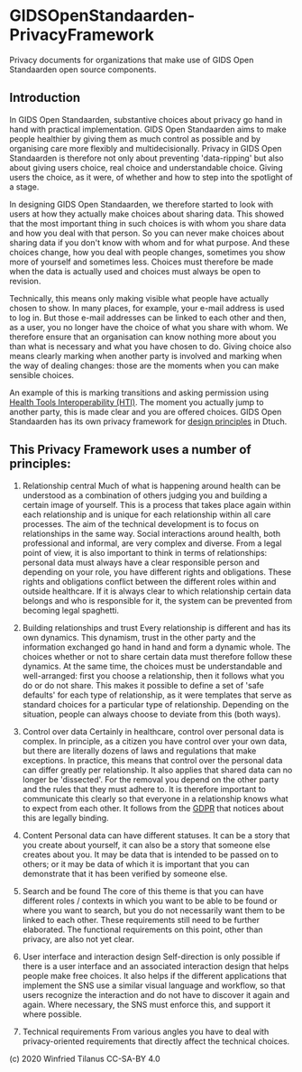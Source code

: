 # GIDSOpenStandaarden-PrivacyFramework 	 	
Privacy documents for organizations that make use of GIDS Open Standaarden open source components.

## Introduction
In GIDS Open Standaarden, substantive choices about privacy go hand in hand with practical implementation. GIDS Open Standaarden aims to make people healthier by giving them as much control as possible and by organising care more flexibly and multidecisionally. Privacy in GIDS Open Standaarden is therefore not only about preventing 'data-ripping' but also about giving users choice, real choice and understandable choice. Giving users the choice, as it were, of whether and how to step into the spotlight of a stage.

In designing GIDS Open Standaarden, we therefore started to look with users at how they actually make choices about sharing data. This showed that the most important thing in such choices is with whom you share data and how you deal with that person. So you can never make choices about sharing data if you don't know with whom and for what purpose. And these choices change, how you deal with people changes, sometimes you show more of yourself and sometimes less. Choices must therefore be made when the data is actually used and choices must always be open to revision.

Technically, this means only making visible what people have actually chosen to show. In many places, for example, your e-mail address is used to log in. But those e-mail addresses can be linked to each other and then, as a user, you no longer have the choice of what you share with whom. We therefore ensure that an organisation can know nothing more about you than what is necessary and what you have chosen to do. Giving choice also means clearly marking when another party is involved and marking when the way of dealing changes: those are the moments when you can make sensible choices. 

An example of this is marking transitions and asking permission using [Health Tools Interoperability (HTI)](https://github.com/GIDSOpenStandaarden/Signpost#hti--production). The moment you actually jump to another party, this is made clear and you are offered choices. GIDS Open Standaarden has its own privacy framework for [design principles]() in Dtuch. 

## This Privacy Framework uses a number of principles:
1. Relationship central
Much of what is happening around health can be understood as a combination of others judging you and building a certain image of yourself. This is a process that takes place again within each relationship and is unique for each relationship within all care processes. The aim of the technical development is to focus on relationships in the same way. Social interactions around health, both professional and informal, are very complex and diverse. From a legal point of view, it is also important to think in terms of relationships: personal data must always have a clear responsible person and depending on your role, you have different rights and obligations. These rights and obligations conflict between the different roles within and outside healthcare. If it is always clear to which relationship certain data belongs and who is responsible for it, the system can be prevented from becoming legal spaghetti.

2. Building relationships and trust
Every relationship is different and has its own dynamics. This dynamism, trust in the other party and the information exchanged go hand in hand and form a dynamic whole. The choices whether or not to share certain data must therefore follow these dynamics. At the same time, the choices must be understandable and well-arranged: first you choose a relationship, then it follows what you do or do not share. This makes it possible to define a set of 'safe defaults' for each type of relationship, as it were templates that serve as standard choices for a particular type of relationship. Depending on the situation, people can always choose to deviate from this (both ways).

3. Control over data
Certainly in healthcare, control over personal data is complex. In principle, as a citizen you have control over your own data, but there are literally dozens of laws and regulations that make exceptions. In practice, this means that control over the personal data can differ greatly per relationship. It also applies that shared data can no longer be 'dissected'. For the removal you depend on the other party and the rules that they must adhere to. It is therefore important to communicate this clearly so that everyone in a relationship knows what to expect from each other. It follows from the [GDPR](https://ec.europa.eu/info/law/law-topic/data-protection/data-protection-eu_en) that notices about this are legally binding.

4. Content
Personal data can have different statuses. It can be a story that you create about yourself, it can also be a story that someone else creates about you. It may be data that is intended to be passed on to others; or it may be data of which it is important that you can demonstrate that it has been verified by someone else.

5. Search and be found
The core of this theme is that you can have different roles / contexts in which you want to be able to be found or where you want to search, but you do not necessarily want them to be linked to each other. These requirements still need to be further elaborated. The functional requirements on this point, other than privacy, are also not yet clear.

6. User interface and interaction design
Self-direction is only possible if there is a user interface and an associated interaction design that helps people make free choices. It also helps if the different applications that implement the SNS use a similar visual language and workflow, so that users recognize the interaction and do not have to discover it again and again. Where necessary, the SNS must enforce this, and support it where possible.

7. Technical requirements
From various angles you have to deal with privacy-oriented requirements that directly affect the technical choices.


(c) 2020 Winfried Tilanus CC-SA-BY 4.0
